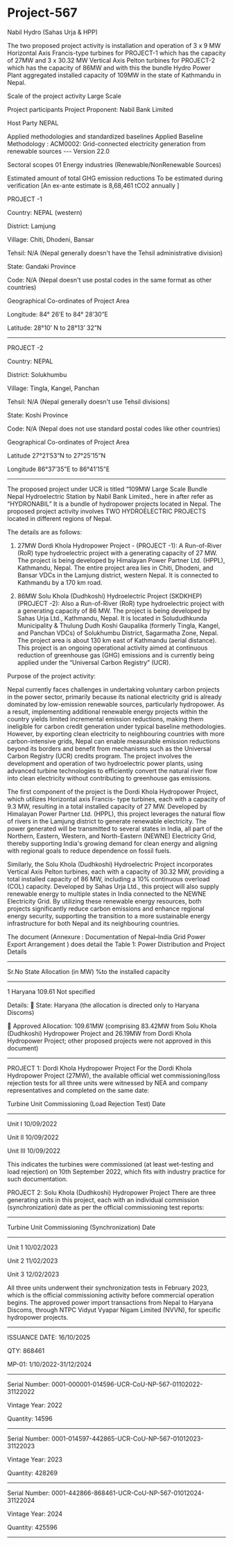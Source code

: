 # Project-567
Nabil Hydro (Sahas Urja &amp; HPP)

The two proposed project activity is installation and operation of 3 x 9 MW Horizontal Axis Francis-type
turbines for PROJECT-1 which has the capacity of 27MW and 3 x 30.32 MW Vertical Axis Pelton turbines for
PROJECT-2 which has the capacity of 86MW and with this the bundle Hydro Power Plant aggregated
installed capacity of 109MW in the state of Kathmandu in Nepal.

Scale of the project activity Large Scale

Project participants Project Proponent: Nabil Bank Limited

Host Party NEPAL

Applied methodologies and standardized
baselines
Applied Baseline Methodology :
ACM0002: Grid-connected electricity
generation from renewable sources --- Version
22.0

Sectoral scopes 01 Energy industries (Renewable/NonRenewable Sources)

Estimated amount of total GHG emission
reductions
To be estimated during verification [An ex-ante
estimate is 8,68,461 tCO2 annually ]

PROJECT -1

Country: NEPAL (western)

District: Lamjung

Village: Chiti, Dhodeni, Bansar

Tehsil: N/A (Nepal generally doesn't have the Tehsil administrative division)

State: Gandaki Province

Code: N/A (Nepal doesn't use postal codes in the same format as other countries)

Geographical Co-ordinates of Project Area

Longitude: 84° 26’E to 84° 28’30”E

Latitude: 28°10’ N to 28°13’ 32”N
_________________
PROJECT -2

Country: NEPAL

District: Solukhumbu

Village: Tingla, Kangel, Panchan

Tehsil: N/A (Nepal generally doesn't use Tehsil divisions)

State: Koshi Province

Code: N/A (Nepal does not use standard postal codes like other countries)

Geographical Co-ordinates of Project Area

Latitude 27°21’53”N to 27°25’15”N

Longitude 86°37’35”E to 86°41’15”E
__________________
The proposed project under UCR is titled “109MW Large Scale Bundle Nepal Hydroelectric Station by Nabil
Bank Limited., here in after refer as “HYDRONABIL” It is a bundle of hydropower projects located in Nepal.
The proposed project activity involves TWO HYDROELECTRIC PROJECTS located in different regions of
Nepal. 

The details are as follows:

1. 27MW Dordi Khola Hydropower Project - (PROJECT -1): A Run-of-River (RoR) type hydroelectric project
with a generating capacity of 27 MW. The project is being developed by Himalayan Power Partner Ltd.
(HPPL), Kathmandu, Nepal. The entire project area lies in Chiti, Dhodeni, and Bansar VDCs in the
Lamjung district, western Nepal. It is connected to Kathmandu by a 170 km road.

2. 86MW Solu Khola (Dudhkoshi) Hydroelectric Project (SKDKHEP) (PROJECT -2): Also a Run-of-River
(RoR) type hydroelectric project with a generating capacity of 86 MW. The project is being developed by
Sahas Urja Ltd., Kathmandu, Nepal. It is located in Solududhkunda Municipality & Thulung Dudh Koshi
Gaupalika (formerly Tingla, Kangel, and Panchan VDCs) of Solukhumbu District, Sagarmatha Zone,
Nepal. The project area is about 130 km east of Kathmandu (aerial distance).
This project is an ongoing operational activity aimed at continuous reduction of greenhouse gas (GHG)
emissions and is currently being applied under the “Universal Carbon Registry” (UCR).

Purpose of the project activity:

Nepal currently faces challenges in undertaking voluntary carbon projects in the power sector, primarily
because its national electricity grid is already dominated by low-emission renewable sources, particularly
hydropower. As a result, implementing additional renewable energy projects within the country yields
limited incremental emission reductions, making them ineligible for carbon credit generation under typical
baseline methodologies. However, by exporting clean electricity to neighbouring countries with more
carbon-intensive grids, Nepal can enable measurable emission reductions beyond its borders and benefit
from mechanisms such as the Universal Carbon Registry (UCR) credits program. The project involves the
development and operation of two hydroelectric power plants, using advanced turbine technologies to
efficiently convert the natural river flow into clean electricity without contributing to greenhouse gas
emissions.

The first component of the project is the Dordi Khola Hydropower Project, which utilizes Horizontal axis
Francis- type turbines, each with a capacity of 9.3 MW, resulting in a total installed capacity of 27 MW.
Developed by Himalayan Power Partner Ltd. (HPPL), this project leverages the natural flow of rivers in the
Lamjung district to generate renewable electricity. The power generated will be transmitted to several
states in India, all part of the Northern, Eastern, Western, and North-Eastern (NEWNE) Electricity Grid,
thereby supporting India's growing demand for clean energy and aligning with regional goals to reduce
dependence on fossil fuels.

Similarly, the Solu Khola (Dudhkoshi) Hydroelectric Project incorporates Vertical Axis Pelton turbines, each
with a capacity of 30.32 MW, providing a total installed capacity of 86 MW, including a 10% continuous
overload (COL) capacity. Developed by Sahas Urja Ltd., this project will also supply renewable energy to
multiple states in India connected to the NEWNE Electricity Grid. By utilizing these renewable energy
resources, both projects significantly reduce carbon emissions and enhance regional energy security,
supporting the transition to a more sustainable energy infrastructure for both Nepal and its neighbouring
countries.

The document (Annexure : Documentation of Nepal–India Grid Power Export Arrangement ) does detail the Table 1: Power Distribution and Project Details
____________
Sr.No State Allocation (in MW) %to the installed capacity
____________
1 Haryana 109.61 Not specified

Details:
 State: Haryana (the allocation is directed only to Haryana Discoms)

 Approved Allocation: 109.61MW (comprising 83.42MW from Solu Khola (Dudhkoshi) Hydropower
Project and 26.19MW from Dordi Khola Hydropower Project; other proposed projects were not
approved in this document)
____________________
PROJECT 1: Dordi Khola Hydropower Project
For the Dordi Khola Hydropower Project (27MW), the available official wet commissioning/loss rejection
tests for all three units were witnessed by NEA and company representatives and completed on the same
date:

Turbine Unit Commissioning (Load Rejection Test) Date
____________
Unit I 10/09/2022

Unit II 10/09/2022

Unit III 10/09/2022

This indicates the turbines were commissioned (at least wet-testing and load rejection) on 10th September
2022, which fits with industry practice for such documentation.

PROJECT 2: Solu Khola (Dudhkoshi) Hydropower Project
There are three generating units in this project, each with an individual commission (synchronization) date
as per the official commissioning test reports:
_________
Turbine Unit Commissioning (Synchronization) Date
_______________
Unit 1 10/02/2023

Unit 2 11/02/2023

Unit 3 12/02/2023

All three units underwent their synchronization tests in February 2023, which is the official commissioning
activity before commercial operation begins. The approved power import transactions from Nepal to Haryana Discoms, through NTPC Vidyut Vyapar Nigam
Limited (NVVN), for specific hydropower projects.
________________
ISSUANCE DATE: 16/10/2025

QTY: 868461

MP-01: 1/10/2022-31/12/2024
____________
Serial Number: 0001-000001-014596-UCR-CoU-NP-567-01102022-31122022

Vintage Year: 2022

Quantity: 14596
____________
Serial Number: 0001-014597-442865-UCR-CoU-NP-567-01012023-31122023

Vintage Year: 2023

Quantity: 428269
___________
Serial Number: 0001-442866-868461-UCR-CoU-NP-567-01012024-31122024

Vintage Year: 2024

Quantity: 425596
__________

